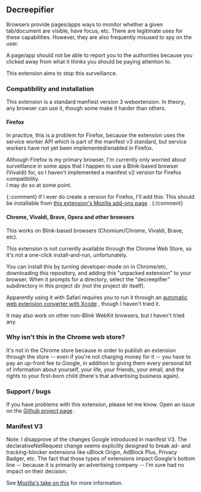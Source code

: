 ## Decreepifier

Browsers provide pages/apps ways to monitor whether a given tab/document are
visible, have focus, etc.  There are legitimate uses for these capabilities.
However, they are also frequently misused to spy on the user.

A page/app should not be able to report you to the authorities because you
clicked away from what it thinks you should be paying attention to.

This extension aims to stop this surveillance.

### Compatibility and installation

This extension is a standard manfiest version 3 webextension.  In theory, any
browser can use it, though some make it harder than others.

#### Firefox

In practice, this is a problem for Firefox, because the extension uses the service
worker API which is part of the manifest v3 standard, but service workers have
not yet been implemented/enabled in Firefox.

Although Firefox is my primary browser, I'm currently only worried about
surveillance in some apps that I happen to use a Blink-based browser (Vivaldi)
for, so I haven't implemented a manifest v2 version for Firefox compatibility.  
I may do so at some point.

{::comment}
If I ever do create a version for Firefox, I'll add this:
This should be installable from [this extension's Mozilla add-ons page](https://addons.mozilla.org/en-US/firefox/addon/EXTENSION_NAME/) .
{:/comment}

#### Chrome, Vivaldi, Brave, Opera and other browsers

This works on Blink-based browsers (Chomium/Chrome, Vivaldi, Brave, etc).

This extension is not currently available through the Chrome Web Store, so it's
not a one-click install-and-run, unfortunately.

You can install this by turning developer-mode on in Chrome/etc, downloading
this repository, and adding this "unpacked extension" to your browser.
When it prompts for a directory, select the "decreepifier" subdirectory in
this project dir (not the project dir itself).

Apparently using it with Safari requires you to run it through an 
[automatic web extension converter with Xcode](https://developer.apple.com/documentation/safariservices/safari_web_extensions/converting_a_web_extension_for_safari) ,
though I haven't tried it.

It may also work on other non-Blink WebKit browsers, but I haven't tried any.

### Why isn't this in the Chrome web store?

It's not in the Chrome store because in order to publish an extension through
the store -- even if you're not charging money for it -- you have to pay an
up-front fee to Google, in addition to giving them every personal bit of
information about yourself, your life, your friends, your email, and the
rights to your first-born child (there's that advertising business again).

### Support / bugs

If you have problems with this extension, please let me know.  Open an issue
on the [Github project page](https://github.com/ccazabon/decreepifier) .

### Manifest V3

Note: I disapprove of the changes Google introduced in manifest V3.  The
declarativeNetRequest change seems explicitly designed to break ad- and
tracking-blocker extensions like uBlock Origin, AdBlock Plus, Privacy Badger,
etc.  The fact that those types of extensions impact Google's bottom line --
because it is primarily an advertising company -- I'm sure had no impact
on their decision.

See [Mozilla's take on this](https://blog.mozilla.org/addons/2019/09/03/mozillas-manifest-v3-faq/)
for more information.
